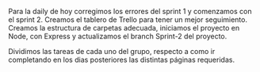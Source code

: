 Para la daily de hoy corregimos los errores del sprint 1 y comenzamos con el sprint 2. Creamos el tablero de Trello para tener un mejor seguimiento.
Creamos la estructura de carpetas adecuada, iniciamos el proyecto en Node, con Express y actualizamos el branch Sprint-2 del proyecto.

Dividimos las tareas de cada uno del grupo, respecto a como ir completando en los dias posteriores las distintas páginas requeridas.
